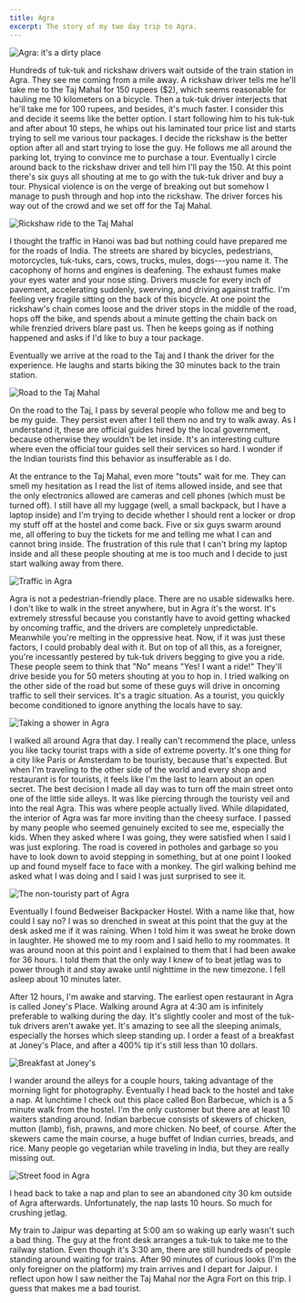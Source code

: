```yaml
---
title: Agra
excerpt: The story of my two day trip to Agra.
---
```


![Agra: it's a dirty place](https://lh3.googleusercontent.com/hWbztJzkXopTIoHm4QsbWmywyONb0_m0JQZT1SQ9QtML3AM15vNL7pNy3s9pzjWTZUDrSnY7yCIRlkL6Tw8UOrUhjc86z35Wu-hMCNW_4CvT6LxrIM1sj_hCVddAEhvvCvjuuJVQCPSkBgUDWuOb_35KsqZjEIbLJEey-bwWRUaWfKPjKAfhorf7LOyWbr1a9ArP2EeRFepvlY8TH5rFBjEeHfQsnediUK-_HVX3o-_qt90Am72M2QlLNJ4QQ4rp0BDAiXytZurNzBhc4MPvr7VYpQoXwq0I3CMwCM_uMCbkcz9VisAoO1lTybAvp8738ZNj8NrsEh7LZGFe6HWLyB07j_ssxNB0oKR1WBnVGwL8NXK5akqWBFJ7uetqULJw9X19ZyoSSPG6M-tofUvkcJx4mfF1yfR0yHkfwbYjmPdpVaDNTRSJkrKf5H567dJeoRrWOEJsf9CfYwQpFuCrbozrIa_p2s1v-LiibJ6p8e5ZPNW3srqXK0QOsjbURuJZ3NXrjiwa7jgWQxWcZh1zARXWyoOMe_Q3srz7b9LHBziLlF4u2qJ6XYxkO-qJbEa9R5RCH3ue1DvL5FRRuFwkJz_uSALlnDCPKf1yoSuc1ZcRQeKrPA=s1000)

Hundreds of tuk-tuk and rickshaw drivers wait outside of the train station in Agra. They see me coming from a mile away. A rickshaw driver tells me he'll take me to the Taj Mahal for 150 rupees ($2), which seems reasonable for hauling me 10 kilometers on a bicycle. Then a tuk-tuk driver interjects that he'll take me for 100 rupees, and besides, it's much faster. I consider this and decide it seems like the better option. I start following him to his tuk-tuk and after about 10 steps, he whips out his laminated tour price list and starts trying to sell me various tour packages. I decide the rickshaw is the better option after all and start trying to lose the guy. He follows me all around the parking lot, trying to convince me to purchase a tour. Eventually I circle around back to the rickshaw driver and tell him I'll pay the 150. At this point there's six guys all shouting at me to go with the tuk-tuk driver and buy a tour. Physical violence is on the verge of breaking out but somehow I manage to push through and hop into the rickshaw. The driver forces his way out of the crowd and we set off for the Taj Mahal.

![Rickshaw ride to the Taj Mahal](https://lh3.googleusercontent.com/rUOKH6i1EzxQGy5f_uJeEDc40COPoyhVnfylTRa2gwTnuXE7crZJiGQcGZCZ-ROawdwlWHN0lcD0hsWC6GHNmXmTeE8zilVXcy2DUkw5l3Dl-UEy8h3PpCcD5AegRJMP71E8DLYyyn9kfyTlxQjslUeKvJTmAt8pRazSaf5g2id7LMt2FSfwNDYT4KzcOAp6XsY53Um3tVJ7bJNswsmTKJ_YOhofmWx7mnAr5pvZgId181YFAk_kctYWyngoOAuX-p_41LFPP38erHcGpkcPo4CBeOHSmRmr3NrKbuPoZ2TISFusSs0KSWjtUggFnN-GdHXe_LKTbuG0o9_KaOU2SjtJfi7MpE0enoRGPFj1tw_rlhh1sG1TpGibrYUH7oFJVXVv6U1fBFjlaKbYMRKwJKscpfWiyMMRtks5-8eP8R9R2WoTayny-IuX5ojqaAIxdZkrcX7lsN20m2onRkb4IsKhck1O8Z9oHH_JljFbLftDUMUxZXD9QBzJoX8kqebIGVtmJtedoL9KiDEZv9eKD6-4DYVMzVNlLGLOAFp2-iBxkswfHMR_qJewMpuvEo3uD5KtGOaCdacmrNYqFZhambID2eTlOGFHJp_Xjiw8-Rx1vjLBzg=s1000)

I thought the traffic in Hanoi was bad but nothing could have prepared me for the roads of India. The streets are shared by bicycles, pedestrians, motorcycles, tuk-tuks, cars, cows, trucks, mules, dogs---you name it. The cacophony of horns and engines is deafening. The exhaust fumes make your eyes water and your nose sting. Drivers muscle for every inch of pavement, accelerating suddenly, swerving, and driving against traffic. I'm feeling very fragile sitting on the back of this bicycle. At one point the rickshaw's chain comes loose and the driver stops in the middle of the road, hops off the bike, and spends about a minute getting the chain back on while frenzied drivers blare past us. Then he keeps going as if nothing happened and asks if I'd like to buy a tour package.

Eventually we arrive at the road to the Taj and I thank the driver for the experience. He laughs and starts biking the 30 minutes back to the train station.

![Road to the Taj Mahal](https://lh3.googleusercontent.com/1w4S9UUPi67RAO1o5U6b2usAZ1i5RDCp0dFQwGUuFqCbKz5J2RAuJEaFG77drf5jHmUEsx1JU7PC3RWT1TWrCUsJsuFc7LQHJ3URvP9jpyp7b8y7mlMxagiyj4PHb8zfLfNkf7KAzemPtHD_ZEE9fastgO7QWvBSNepM_hosFEj-528YV9fVfIV4R6sJojwUi2lOSJXNGjjYofHOy6dNKxSEbKQk2gUtAXyjuBoJuo_R1HGytR6rjRZp1_v5mQeLbWlluB2qZqLzk3avRTKt3uEHca_Y0--HJRJriXXheRBluCC1Xbs7gfFR_AzzJFRtMRm9Ch7fwfnmQuYOkDsrojDMAA80GJSqRVxTtlylJrite2qILeZLWW2BPF7BqDVm2MY4Q1CPMzG8O3IQvqpzwfX0Sou_S7WgDAnB9eeCQj5cMpu6hOVDICFT8yzlAHWW6c6bpq7QiZoyPLcAggd6axm2Zj_vYy1UenOzOiWqShDv4sFYlRBLMlgfgRbS3Rx6dYKQRzdm70VP9hcJ0v2m8zsNQ5f0MggsmUP218l_tMATuCd4m4lyrL90CZ4P6828Q4t74alR1XFCdV5f5yVtrXt9olnzpvQ0TrPSX1YiZ9XO-1W8Jg=s1000)

On the road to the Taj, I pass by several people who follow me and beg to be my guide. They persist even after I tell them no and try to walk away. As I understand it, these are official guides hired by the local government, because otherwise they wouldn't be let inside. It's an interesting culture where even the official tour guides sell their services so hard. I wonder if the Indian tourists find this behavior as insufferable as I do.

At the entrance to the Taj Mahal, even more "touts" wait for me. They can smell my hesitation as I read the list of items allowed inside, and see that the only electronics allowed are cameras and cell phones (which must be turned off). I still have all my luggage (well, a small backpack, but I have a laptop inside) and I'm trying to decide whether I should rent a locker or drop my stuff off at the hostel and come back. Five or six guys swarm around me, all offering to buy the tickets for me and telling me what I can and cannot bring inside. The frustration of this rule that I can't bring my laptop inside and all these people shouting at me is too much and I decide to just start walking away from there.

![Traffic in Agra](https://lh3.googleusercontent.com/Qz7C01POj0c_gC-KNO0rqUfs8jgjKUzmSS0Ws_1ZNWmE5KyxXvn2yBQ6ZDjo5pw1T7l-nqiiH-Pdjnha06f-s4IqmtFr6-xqyIkDK5F3rAE-UHsEzNFMKZd4hJERTPQotJgWyLx4cpeREFzUaLP9G1vt4tjikGd910_NKAl-2NdNOK0F1XyIdf26M0Cs0UP8IXje40saieqVNmNS3B4ZbesNlvNSvsi3D1J9rULM5lgnzfivFw3efk519x-N7XBONHYZ04fpxL0CYcMlwVAJcOW0jqREznkkkz5CWvO-xOL1wbipySE_tOA_eBK_x-IiBFLGqcP7wwWjEQOsJ-2faid1mfpPra4ajGoBahu3lzyPB-CMqhTinifXl6n8Sej_u6IilIz_-coZPhFf9jlklxSudoYrgH3AhESDfSREGaB05TmORuOsWlf-infZ3zGCTxFFz7L30_i0pLTHeXcQZ48wzGrZJBKGrdm2m4Hrua9fU5EDJGjxZfpY9eJnM6HmQcXbeFc-4GAfYy6jSfQd1VGIpplvCyfVr4WaZ18pxDCR9GGbmLBfQPN3j2cinkXuH3pdrnyfLeTXSDGelAuLYVCE-P9yRa-69wBWfJguIKPZX_KWHA=s1000)

Agra is not a pedestrian-friendly place. There are no usable sidewalks here. I don't like to walk in the street anywhere, but in Agra it's the worst. It's extremely stressful because you constantly have to avoid getting whacked by oncoming traffic, and the drivers are completely unpredictable. Meanwhile you're melting in the oppressive heat. Now, if it was just these factors, I could probably deal with it. But on top of all this, as a foreigner, you're incessantly pestered by tuk-tuk drivers begging to give you a ride. These people seem to think that "No" means "Yes! I want a ride!" They'll drive beside you for 50 meters shouting at you to hop in. I tried walking on the other side of the road but some of these guys will drive in oncoming traffic to sell their services. It's a tragic situation. As a tourist, you quickly become conditioned to ignore anything the locals have to say.

![Taking a shower in Agra](https://lh3.googleusercontent.com/nJGiM1JWPgYZH4x2-_mwdv8IdImIJS8hgUIjdTHEbHXjm9BBjYjtNU5yXf96vdkLJl5zE9VmJphoHPhKpG-9RpbNPsIIHSmUL-OSgAfyAGL8SD4oSRhBNlWltnb3LrPze1rWYFXky6tHfhddc7_yMPmKEU-NfyPAhv471OkNMU1miSk0rZwIZ07kaZ7WO1KXjQSf6v4vcrAaXKOjY2okdbOHg1SPThzZ8itEyKcaamKm6geD4AHc7owX0KtK4Bmwm0wmKZL6QnCDSP0n4yMup8bhUif94OxZvCHbt9a_Zgmk071OdJuOxe_sNlfoIcOhGw1_dKJdROjeNO1TzmKv7_t05rIx2kFNt4hVe0F4OaQZevSGwUgI_c0ZFzLBtfQBo-80npiG3WhwP4Hp3yRJH2JAkhYKTqWXVjGoWH4-BlRdgiuz-SxuxO9VBIgU713u8JQm4Susr5Gwtaa5tHx02Mn68Ual-03hHbA5fpOGJSNVP0XiBCvxUklGMRH71zASeeutqKfsB3ID5RNWzV5QkNsAtRFnAKb4WhwW59_TodvvOf03tP7eEdjFYCT4UwScSTGaCnL-HgfQB8nWM_5icY-o1wRth9MLUsNJcx-3TTdNPeUfpA=s1000)

I walked all around Agra that day. I really can't recommend the place, unless you like tacky tourist traps with a side of extreme poverty. It's one thing for a city like Paris or Amsterdam to be touristy, because that's expected. But when I'm traveling to the other side of the world and every shop and restaurant is for tourists, it feels like I'm the last to learn about an open secret. The best decision I made all day was to turn off the main street onto one of the little side alleys. It was like piercing through the touristy veil and into the real Agra. This was where people actually lived. While dilapidated, the interior of Agra was far more inviting than the cheesy surface. I passed by many people who seemed genuinely excited to see me, especially the kids. When they asked where I was going, they were satisfied when I said I was just exploring. The road is covered in potholes and garbage so you have to look down to avoid stepping in something, but at one point I looked up and found myself face to face with a monkey. The girl walking behind me asked what I was doing and I said I was just surprised to see it.

![The non-touristy part of Agra](https://lh3.googleusercontent.com/sL65gjuVhLFjtCDt60msxFn6RonLjl5qenxCIIjUiD7WxMX77pHJRRgt60KpJKl3xxHyLDxEeJ5UY0SWWi0B2iyQUnEdt2crBtVgpn-tsHCaf_NmU3114_rO1j_lfeBKXjeCLP9xMHxDJa_5hJSVH8IZCIm-ItSzAouXrgd4GffVIr-R-1pBzpDbxKI_caQbLlYwHBjvJnuZOTZCUOWCh0iQftMFo-uFfIhr3Ztp5kqGZu3f4E79GPW9dav8zU9Hoks6O4pbnicL9IzkXO18UUu1AC_AorVGDytKJtvCgABGjq2lrRxBMpvBn6z8VKmLuEBvi4B1Ct4uiCFedb287veeJDgy7sAVKBlo-tvGCcUUBd-wMP60yJxSXbNoPKzS6GhPMzP76aw2D423v8ib3LbLVGHaR-EjvgJY2Vqjw7blUNQSFWGV-4lwANcEYfCpU80QsBSmuvNKpI0If4oEWJMUq7FmBOmRfH3uNrBgHUIuglSTDvIZ0cPZK6NpsYCyM1UvNWsQYZowt5VVSvSeH5yo5nLZ84vM0CgZ78vIyFf9n6yJw6vmJeAXSiZ6yylNWlo1dO88GX0zJheLixqvy8PBBPueenc8M6qIFjAgJhCGA8MubA=s1000)

Eventually I found Bedweiser Backpacker Hostel. With a name like that, how could I say no? I was so drenched in sweat at this point that the guy at the desk asked me if it was raining. When I told him it was sweat he broke down in laughter. He showed me to my room and I said hello to my roommates. It was around noon at this point and I explained to them that I had been awake for 36 hours. I told them that the only way I knew of to beat jetlag was to power through it and stay awake until nighttime in the new timezone. I fell asleep about 10 minutes later.

After 12 hours, I'm awake and starving. The earliest open restaurant in Agra is called Joney's Place. Walking around Agra at 4:30 am is infinitely preferable to walking during the day. It's slightly cooler and most of the tuk-tuk drivers aren't awake yet. It's amazing to see all the sleeping animals, especially the horses which sleep standing up. I order a feast of a breakfast at Joney's Place, and after a 400% tip it's still less than 10 dollars.

![Breakfast at Joney's](https://lh3.googleusercontent.com/Cgsr3XO75hAXcUwBo4eONZe2AzdGwMIawmMZtTFVRjKeKF4AH6FG131WE-6JdXg-NhDCZx_Bp6rAp-jv7rsPDJrbyHR6bE3alyqedjp37H7QMUkVFICFr4lM8HJQfdCyIo9hWsgLkO72sp7rpVFvBwb970VWgVCxhzA6_vqxRytwrhZDFh2E_YQr98gQ7dzrX8soJM-UOOZCPibtphSn8tFWfVwce3vmaBwYKNyZRncX3dUlk5s820ya6gdgJl_ftocVzMIh1eQv1m_5Gdm5Ym_V-fGSEZjp6AWKw4TAjCN45ukkz2VqowVHRhjw3vSguw0OmrmcRL7TgJCpZwaMFeN22PR5k4eOOYy6XJKhF0T1DKRipu2bTHoXfekydgkIR1t1pagXDofIUzyoAHrK90msA9k_-DgddI2cc-wtBDtdQRiaAABj5JSLZEfz_J41k7mcyA26KYPqWu3oH6hLneObhCJja1BwXlb68L2sWNSO2sZ1GpofK0zgZ-_vQw-Xgq_uelNY4gFVCNABHK5THrI0qGb7wI7a21CPmV_110bfThctlPqmj3eX4YJYT_o5D4z7-Ala1tssr8IwCNGGHAtcnBSC2_OomXF_Mxp4oCE13Iub0g=s1000)

I wander around the alleys for a couple hours, taking advantage of the morning light for photography. Eventually I head back to the hostel and take a nap. At lunchtime I check out this place called Bon Barbecue, which is a 5 minute walk from the hostel. I'm the only customer but there are at least 10 waiters standing around. Indian barbecue consists of skewers of chicken, mutton (lamb), fish, prawns, and more chicken. No beef, of course. After the skewers came the main course, a huge buffet of Indian curries, breads, and rice. Many people go vegetarian while traveling in India, but they are really missing out.

![Street food in Agra](https://lh3.googleusercontent.com/mRotsT0tuGls7yIcvYZQYlVrOnJPP3KBtAS87Zv-Uu1yNHn9NVL2E22nNTcJTcwr4yuBzFo8cyBJHk9dE3fHJyT-A-Jewvh7g_fYUa4_mMLBVQTvzNP-GawaJfdL0SGboeqq91BnFaULvWIbFWBwu5KsFp_qJo8AOZS_VcRJwd8e3f8i61dBrbCsUTMzDAqg1A_xhF-6e0tLaN3tuAcRXk-oEVFXvgeqDxbyicvHoa4ag0rKxZ7xeEgIQWCVFWBhkAT3msbfdEmMK-jz51AC6-zCG2xRGNC4KxAqZFVQUQXeBEu8jVi0TJEnGeXELfZh1xoViYlRwI2Q4DMLwag1A7QEdoi8Zem9YwQGc6_bYeDO4XfNIACak3cxU40BG7wScvcn3F4YgQ1zE16vCsZViYc_Ca8S6O18LaQIMGCSLYD1wmAzFZCF8jmpbsF2eN3Jl7IHGntquCWM16XeywUA5SEMD99x2C_lcWUbATuEx5pAJa9VgLFsGHIxV-4x8BLALxcD1ndOsCv0GGZ3uqyfRQScycMeqdEtX44F3eP5jxaFhkPxjIqPVgyAC-UsOyn83QVuLUCqQNUPqeiHs2HaS8km_Jm8kmrrLZ-i8uvJniiAdSD5wA=s1000)

I head back to take a nap and plan to see an abandoned city 30 km outside of Agra afterwards. Unfortunately, the nap lasts 10 hours. So much for crushing jetlag.

My train to Jaipur was departing at 5:00 am so waking up early wasn't such a bad thing. The guy at the front desk arranges a tuk-tuk to take me to the railway station. Even though it's 3:30 am, there are still hundreds of people standing around waiting for trains. After 90 minutes of curious looks (I'm the only foreigner on the platform) my train arrives and I depart for Jaipur. I reflect upon how I saw neither the Taj Mahal nor the Agra Fort on this trip. I guess that makes me a bad tourist.
